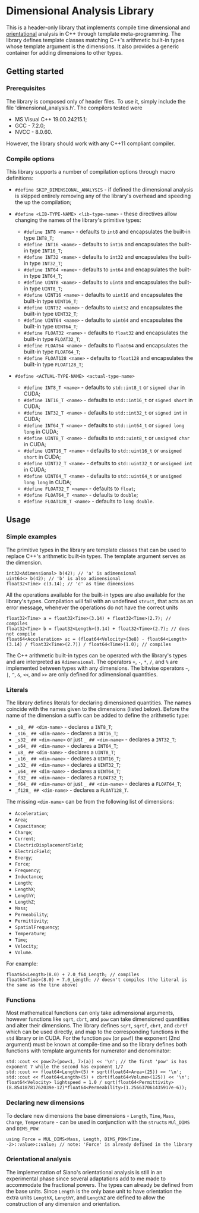 # Dimensional Analysis Library

This is a header-only library that implements compile time dimensional and [orientational](https://en.wikipedia.org/wiki/Dimensional_analysis#Siano.27s_extension:_orientational_analysis) analysis in C++ through template meta-programming. The library defines template classes matching C++'s arithmetic built-in types whose template argument is the dimensions. It also provides a generic container for adding dimensions to other types.

## Getting started

### Prerequisites

The library is composed only of header files. To use it, simply include the file 'dimensional_analysis.h'. The compilers tested were

* MS Visual C++ 19.00.24215.1;
* GCC - 7.2.0;
* NVCC - 8.0.60.

However, the library should work with any C++11 compliant compiler.

### Compile options

This library supports a number of compilation options through macro definitions:

* `#define SKIP_DIMENSIONAL_ANALYSIS` - if defined the dimensional analysis is skipped entirely removing any of the library's overhead and speeding the up the compilation;

* `#define <LIB-TYPE-NAME> <lib-type-name>` - these directives allow changing the names of the library's primitive types:
  - `#define INT8 <name>` - defaults to `int8` and encapsulates the built-in type `INT8_T`;
  - `#define INT16 <name>` - defaults to `int16` and encapsulates the built-in type `INT16_T`;
  - `#define INT32 <name>` - defaults to `int32` and encapsulates the built-in type `INT32_T`;
  - `#define INT64 <name>` - defaults to `int64` and encapsulates the built-in type `INT64_T`;
  - `#define UINT8 <name>` - defaults to `uint8` and encapsulates the built-in type `UINT8_T`;
  - `#define UINT16 <name>` - defaults to `uint16` and encapsulates the built-in type `UINT16_T`;
  - `#define UINT32 <name>` - defaults to `uint32` and encapsulates the built-in type `UINT32_T`;
  - `#define UINT64 <name>` - defaults to `uint64` and encapsulates the built-in type `UINT64_T`;
  - `#define FLOAT32 <name>` - defaults to `float32` and encapsulates the built-in type `FLOAT32_T`;
  - `#define FLOAT64 <name>` - defaults to `float64` and encapsulates the built-in type `FLOAT64_T`;
  - `#define FLOAT128 <name>` - defaults to `float128` and encapsulates the built-in type `FLOAT128_T`;

* `#define <ACTUAL-TYPE-NAME> <actual-type-name>`
  - `#define INT8_T <name>` - defaults to `std::int8_t` or `signed char` in CUDA;
  - `#define INT16_T <name>` - defaults to `std::int16_t` or `signed short` in CUDA;
  - `#define INT32_T <name>` - defaults to `std::int32_t` or `signed int` in CUDA;
  - `#define INT64_T <name>` - defaults to `std::int64_t` or `signed long long` in CUDA;
  - `#define UINT8_T <name>` - defaults to `std::uint8_t` or `unsigned char` in CUDA;
  - `#define UINT16_T <name>` - defaults to `std::uint16_t` or `unsigned short` in CUDA;
  - `#define UINT32_T <name>` - defaults to `std::uint32_t` or `unsigned int` in CUDA;
  - `#define UINT64_T <name>` - defaults to `std::uint64_t` or `unsigned long long` in CUDA;
  - `#define FLOAT32_T <name>` - defaults to `float`;
  - `#define FLOAT64_T <name>` - defaults to `double`;
  - `#define FLOAT128_T <name>` - defaults to `long double`.


## Usage

### Simple examples

The primitive types in the library are template classes that can be used to replace C++'s arithmetic built-in types. The template argument serves as the dimension.

```
int32<Adimensional> b(42); // 'a' is adimensional
uint64<> b(42); // 'b' is also adimensional
float32<Time> c(3.14); // 'c' as time dimensions
```

All the operations available for the built-in types are also available for the library's types. Compilation will fail with an undefined `struct`, that acts as an error message, whenever the operations do not have the correct units

```
float32<Time> a = float32<Time>(3.14) + float32<Time>(2.7); // compiles
float32<Time> b = float32<Length>(3.14) + float32<Time>(2.7); // does not compile
float64<Acceleration> ac = (float64<Velocity>(3e8) - float64<Length>(3.14) / float32<Time>(2.7)) / float64<Time>(1.0); // compiles
```

The C++ arithmetic built-in types can be operated with the library's types and are interpreted as `Adimensional`. The operators `+`, `-`, `*`, `/`, and `%` are implemented between types with any dimensions. The bitwise operators `~`, `|`, `^`, `&`, `<<`, and `>>` are only defined for adimensional quantities.

### Literals

The library defines literals for declaring dimensioned quantities. The names coincide with the names given to the dimensions (listed below). Before the name of the dimension a suffix can be added to define the arithmetic type:

* `_s8_ ## <dim-name>` - declares a `INT8_T`;
* `_s16_ ## <dim-name>` - declares a `INT16_T`;
* `_s32_ ## <dim-name>` or just `_ ## <dim-name>` - declares a `INT32_T`;
* `_s64_ ## <dim-name>` - declares a `INT64_T`;
* `_u8_ ## <dim-name>` - declares a `UINT8_T`;
* `_u16_ ## <dim-name>` - declares a `UINT16_T`;
* `_u32_ ## <dim-name>` - declares a `UINT32_T`;
* `_u64_ ## <dim-name>` - declares a `UINT64_T`;
* `_f32_ ## <dim-name>` - declares a `FLOAT32_T`;
* `_f64_ ## <dim-name>` or just `_ ## <dim-name>` - declares a `FLOAT64_T`;
* `_f128_ ## <dim-name>` - declares a `FLOAT128_T`.

The missing `<dim-name>` can be from the following list of dimensions:

* `Acceleration`;         
* `Area`;              
* `Capacitance`;
* `Charge`;
* `Current`;
* `ElectricDisplacementField`;
* `ElectricField`;
* `Energy`;
* `Force`;
* `Frequency`;
* `Inductance`;
* `Length`;
* `LengthX`;
* `LengthY`;
* `LengthZ`;
* `Mass`;
* `Permeability`;
* `Permittivity`;
* `SpatialFrequency`;
* `Temperature`;
* `Time`;
* `Velocity`;
* `Volume`.

For example:

```
float64<Length>(8.0) + 7.0_f64_Length; // compiles
float64<Time>(8.0) + 7.0_Length; // doesn't compiles (the literal is the same as the line above)
```

### Functions

Most mathematical functions can only take adimensional arguments, however functions like `sqrt`, `cbrt`, and `pow` can take dimensioned quantities and alter their dimensions. The library defines `sqrt`, `sqrtf`, `cbrt`, and `cbrtf` which can be used directly, and map to the corresponding functions in the `std` library or in CUDA.
For the function `pow` (or `powf`) the exponent (2nd argument) must be known at compile-time and so the library defines both functions with template arguments for numerator and denominator:

```
std::cout << pow<7>(pow<1, 7>(a)) << '\n'; // the first 'pow' is has exponent 7 while the second has exponent 1/7
std::cout << float64<Length>(5) + sqrt(float64<Area>(25)) << '\n';
std::cout << float64<Length>(5) + cbrt(float64<Volume>(125)) << '\n';
float64<Velocity> lightspeed = 1.0 / sqrt(float64<Permittivity>(8.85418781762039e-12)*float64<Permeability>(1.256637061435917e-6));
```

### Declaring new dimensions

To declare new dimensions the base dimensions - `Length`, `Time`, `Mass`, `Charge`, `Temperature` - can be used in conjunction with the `struct`s `MUl_DIMS` and `DIMS_POW`:

```
using Force = MUL_DIMS<Mass, Length, DIMS_POW<Time, -2>::value>::value; // note: 'Force' is already defined in the library
```

### Orientational analysis

The implementation of Siano's orientational analysis is still in an experimental phase since several adaptations add to me made to accommodate the fractional powers. The types can already be defined from the base units. Since `Length` is the only base unit to have orientation the extra units `LengthX`, `LengthY`, and `LengthZ` are defined to allow the construction of any dimension and orientation.
